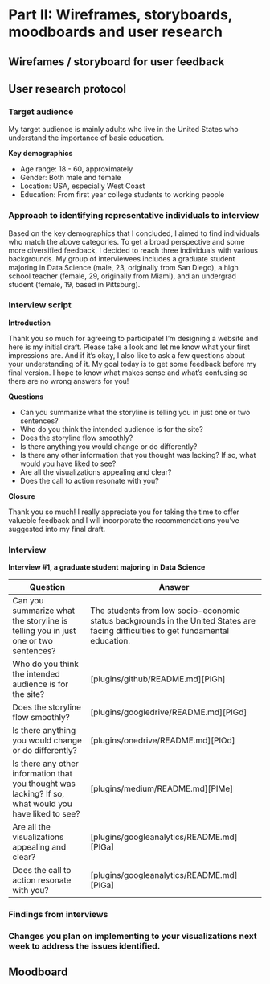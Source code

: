 # Part II: Wireframes, storyboards, moodboards and user research

## Wirefames / storyboard for user feedback

## User research protocol

### Target audience

My target audience is mainly adults who live in the United States who understand the importance of basic education. 

**Key demographics**
- Age range: 18 - 60, approximately
- Gender: Both male and female
- Location: USA, especially West Coast
- Education: From first year college students to working people

### Approach to identifying representative individuals to interview

Based on the key demographics that I concluded, I aimed to find individuals who match the above categories. To get a broad perspective and some more diversified feedback, I decided to reach three individuals with various backgrounds. My group of interviewees includes a graduate student majoring in Data Science (male, 23, originally from San Diego), a high school teacher (female, 29, originally from Miami), and an undergrad student (female, 19, based in Pittsburg).

### Interview script
**Introduction**

Thank you so much for agreeing to participate! I’m designing a website and here is my initial draft. Please take a look and let me know what your first impressions are. And if it’s okay, I also like to ask a few questions about your understanding of it. My goal today is to get some feedback before my final version. I hope to know what makes sense and what’s confusing so there are no wrong answers for you!

**Questions**
- Can you summarize what the storyline is telling you in just one or two sentences?
- Who do you think the intended audience is for the site?
- Does the storyline flow smoothly? 
- Is there anything you would change or do differently?
- Is there any other information that you thought was lacking? If so, what would you have liked to see?
- Are all the visualizations appealing and clear? 
- Does the call to action resonate with you?

**Closure**

Thank you so much! I really appreciate you for taking the time to offer valueble feedback and I will incorporate the recommendations you’ve suggested into my final draft.

### Interview

**Interview #1, a graduate student majoring in Data Science**

| Question | Answer |
| ------ | ------ |
| Can you summarize what the storyline is telling you in just one or two sentences? | The students from low socio-economic status backgrounds in the United States are facing difficulties to get fundamental education. |
| Who do you think the intended audience is for the site? | [plugins/github/README.md][PlGh] |
| Does the storyline flow smoothly?  | [plugins/googledrive/README.md][PlGd] |
| Is there anything you would change or do differently? | [plugins/onedrive/README.md][PlOd] |
| Is there any other information that you thought was lacking? If so, what would you have liked to see? | [plugins/medium/README.md][PlMe] |
| Are all the visualizations appealing and clear? | [plugins/googleanalytics/README.md][PlGa] |
| Does the call to action resonate with you? | [plugins/googleanalytics/README.md][PlGa] |

### Findings from interviews

### Changes you plan on implementing to your visualizations next week to address the issues identified. 


## Moodboard
